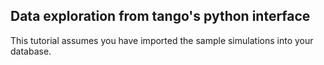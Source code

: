 Data exploration from tango's python interface
----------------------------------------------

This tutorial assumes you have imported the sample simulations into your database. 